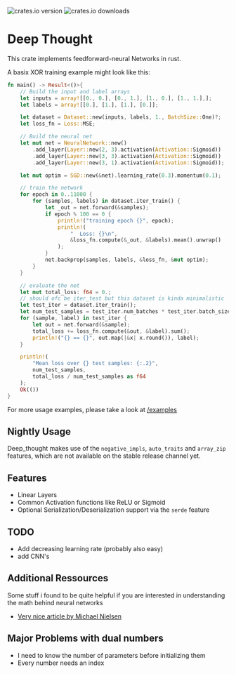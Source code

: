 ![crates.io version](https://flat.badgen.net/crates/v/deep_thought)
![crates.io downloads](https://flat.badgen.net/crates/d/deep_thought)

# Deep Thought
This crate implements feedforward-neural Networks in rust.

A basix XOR training example might look like this:
```rust
fn main() -> Result<()>{
    // Build the input and label arrays
    let inputs = array![[0., 0.], [0., 1.], [1., 0.], [1., 1.],];
    let labels = array![[0.], [1.], [1.], [0.]];

    let dataset = Dataset::new(inputs, labels, 1., BatchSize::One)?;
    let loss_fn = Loss::MSE;

    // Build the neural net
    let mut net = NeuralNetwork::new()
        .add_layer(Layer::new(2, 3).activation(Activation::Sigmoid))
        .add_layer(Layer::new(3, 3).activation(Activation::Sigmoid))
        .add_layer(Layer::new(3, 1).activation(Activation::Sigmoid));

    let mut optim = SGD::new(&net).learning_rate(0.3).momentum(0.1);

    // train the network
    for epoch in 0..11000 {
        for (samples, labels) in dataset.iter_train() {
            let _out = net.forward(&samples);
            if epoch % 100 == 0 {
                println!("training epoch {}", epoch);
                println!(
                    "  Loss: {}\n",
                    &loss_fn.compute(&_out, &labels).mean().unwrap()
                );
            }
            net.backprop(samples, labels, &loss_fn, &mut optim);
        }
    }

    // evaluate the net
    let mut total_loss: f64 = 0.;
    // should ofc be iter_test but this dataset is kinda minimalistic
    let test_iter = dataset.iter_train();
    let num_test_samples = test_iter.num_batches * test_iter.batch_size;
    for (sample, label) in test_iter {
        let out = net.forward(&sample);
        total_loss += loss_fn.compute(&out, &label).sum();
        println!("{} == {}", out.map(|&x| x.round()), label);
    }

    println!(
        "Mean loss over {} test samples: {:.2}",
        num_test_samples,
        total_loss / num_test_samples as f64
    );
    Ok(())
}
```
For more usage examples, please take a look at [/examples](https://github.com/Wuelle/rust_nn/tree/main/examples)

## Nightly Usage
Deep_thought makes use of the `negative_impls`, `auto_traits` and `array_zip` features, which are not available on the stable release channel yet.

## Features
* Linear Layers
* Common Activation functions like ReLU or Sigmoid
* Optional Serialization/Deserialization support via the `serde` feature

## TODO
* Add decreasing learning rate (probably also easy)
* add CNN's

## Additional Ressources
Some stuff i found to be quite helpful if you are interested in understanding the math behind neural networks
* [Very nice article by Michael Nielsen](http://neuralnetworksanddeeplearning.com/chap2.html)

## Major Problems with dual numbers
* I need to know the number of parameters before initializing them
* Every number needs an index
